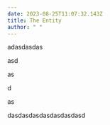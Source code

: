 ```yaml
---
date: 2023-08-25T11:07:32.143Z
title: The Entity
author: " "
---
```

adasdasdas



asd

as

d

as

dasdasdasdasdasdasdasd
